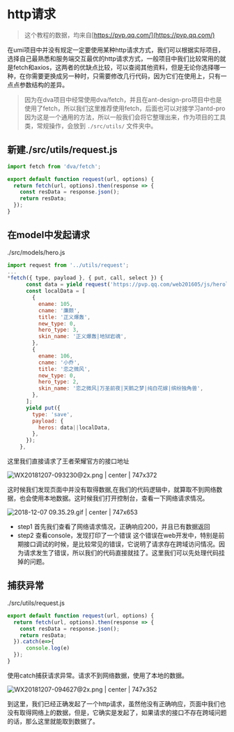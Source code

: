 # http请求

> 这个教程的数据，均来自[https://pvp.qq.com/](https://pvp.qq.com/)

在umi项目中并没有规定一定要使用某种http请求方式，我们可以根据实际项目，选择自己最熟悉和服务端交互最优的http请求方式，一般项目中我们比较常用的就是fetch和axios，这两者的优缺点比较，可以查阅其他资料，但是无论你选择哪一种，在你需要更换成另一种时，只需要修改几行代码，因为它们在使用上，只有一点点参数结构的差异。
> 因为在dva项目中经常使用dva/fetch，并且在ant-design-pro项目中也是使用了fetch，所以我们这里推荐使用fetch，后面也可以对接学习antd-pro
因为这是一个通用的方法，所以一般我们会将它整理出来，作为项目的工具类，常规操作，会放到 `./src/utils/` 文件夹中。
## 新建./src/utils/request.js
```javascript
import fetch from 'dva/fetch';

export default function request(url, options) {
  return fetch(url, options).then(response => {
    const resData = response.json();
    return resData;
  });
}
```
## 在model中发起请求
./src/models/hero.js
```javascript
import request from '../utils/request';
...
*fetch({ type, payload }, { put, call, select }) {
      const data = yield request('https://pvp.qq.com/web201605/js/herolist.json');
      const localData = [
        {
          ename: 105,
          cname: '廉颇',
          title: '正义爆轰',
          new_type: 0,
          hero_type: 3,
          skin_name: '正义爆轰|地狱岩魂',
        },
        {
          ename: 106,
          cname: '小乔',
          title: '恋之微风',
          new_type: 0,
          hero_type: 2,
          skin_name: '恋之微风|万圣前夜|天鹅之梦|纯白花嫁|缤纷独角兽',
        },
      ];
      yield put({
        type: 'save',
        payload: {
          heros: data||localData,
        },
      });
    },
```
这里我们直接请求了王者荣耀官方的接口地址


![WX20181207-093230@2x.png | center | 747x372](https://cdn.nlark.com/yuque/0/2018/png/123174/1544146405024-44dcc8bf-3cbe-441a-b9da-3696d670a7f2.png "")

这时候我们发现页面中并没有取得数据,在我们的代码逻辑中，就算取不到网络数据，也会使用本地数据。这时候我们打开控制台，查看一下网络请求情况。


![2018-12-07 09.35.29.gif | center | 747x653](https://cdn.nlark.com/yuque/0/2018/gif/123174/1544146774806-4c3d9609-2069-48e1-ab24-5fbf448bdcc0.gif "")

* step1 首先我们查看了网络请求情况，正确响应200，并且已有数据返回
* step2 查看console，发现打印了一个错误
这个错误在web开发中，特别是前期接口调试的时候，是比较常见的错误，它说明了请求存在跨域访问情况。因为请求发生了错误，所以我们的代码直接就挂了。这里我们可以先处理代码挂掉的问题。
## 捕获异常
./src/utils/request.js
```javascript
export default function request(url, options) {
  return fetch(url, options).then(response => {
    const resData = response.json();
    return resData;
  }).catch(e=>{
      console.log(e)
  });
}
```
使用catch捕获请求异常。请求不到网络数据，使用了本地的数据。


![WX20181207-094627@2x.png | center | 747x352](https://cdn.nlark.com/yuque/0/2018/png/123174/1544147208770-fd2fb2ff-5fcd-4bb5-a8ec-bd97c4f16172.png "")

到这里，我们已经正确发起了一个http请求，虽然他没有正确响应，页面中我们也没有取得网络上的数据，但是，它确实是发起了，如果请求的接口不存在跨域问题的话，那么这里就能取到数据了。

